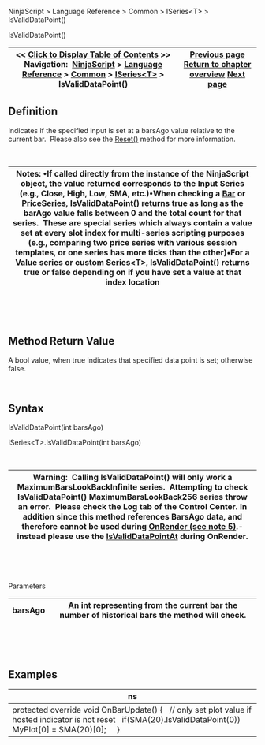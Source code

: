 ﻿


NinjaScript \> Language Reference \> Common \> ISeries\<T\> \> IsValidDataPoint()






















IsValidDataPoint()







| \<\< [Click to Display Table of Contents](isvaliddatapoint.md) \>\> **Navigation:**     [NinjaScript](ninjascript.md) \> [Language Reference](language_reference_wip.md) \> [Common](common.md) \> [ISeries\<T\>](iseriest.md) \> IsValidDataPoint() | [Previous page](getvalueat.md) [Return to chapter overview](iseriest.md) [Next page](isvaliddatapointat.md) |
| --- | --- |











## Definition


Indicates if the specified input is set at a barsAgo value relative to the current bar.  Please also see the [Reset()](reset.md) method for more information.


 




| Notes:  •If called directly from the instance of the NinjaScript object, the value returned corresponds to the Input Series (e.g., Close, High, Low, SMA, etc.)•When checking a [Bar](bars.md) or [PriceSeries](priceseries.md), IsValidDataPoint() returns true as long as the barAgo value falls between 0 and the total count for that series.  These are special series which always contain a value set at every slot index for multi\-series scripting purposes (e.g., comparing two price series with various session templates, or one series has more ticks than the other)•For a [Value](value.md) series or custom [Series\<T\>](seriest.md), IsValidDataPoint() returns true or false depending on if you have set a value at that index location |
| --- |



 


 


## Method Return Value


A bool value, when true indicates that specified data point is set; otherwise false.


 


## Syntax


IsValidDataPoint(int barsAgo)


ISeries\<T\>.IsValidDataPoint(int barsAgo)


 




| Warning:  Calling IsValidDataPoint() will only work a MaximumBarsLookBackInfinite series.  Attempting to check IsValidDataPoint() MaximumBarsLookBack256 series throw an error.  Please check the Log tab of the Control Center. In addition since this method references BarsAgo data, and therefore cannot be used during [OnRender (see note 5\)](onrender.md).\- instead please use the [IsValidDataPointAt](isvaliddatapointat.md) during OnRender. |
| --- |



 


   

Parameters




| barsAgo | An int representing from the current bar the number of historical bars the method will check. |
| --- | --- |



 


 


## Examples




| ns |
| --- |
| protected override void OnBarUpdate() {    // only set plot value if hosted indicator is not reset    if(SMA(20).IsValidDataPoint(0))      MyPlot\[0] \= SMA(20)\[0];      } |









